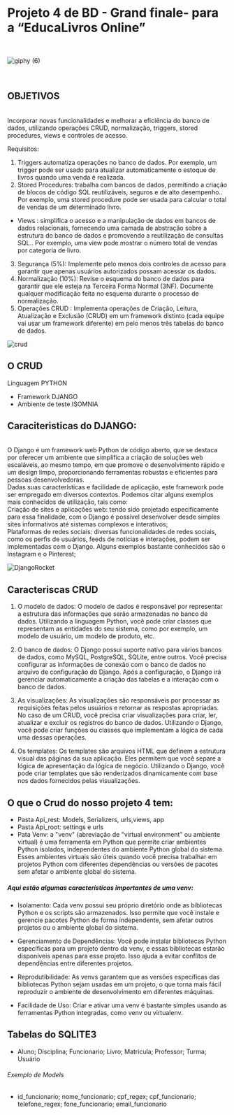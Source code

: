 
# Projeto 4 de BD - Grand finale- para a “EducaLivros Online”
<br>


![giphy (6)](https://github.com/CaroliisRibeiro/Projeto4_BD1_CRUD/assets/127742540/17e72d54-e1b7-4ea7-8155-842619e5e41e)


<br>

## OBJETIVOS
<br>
Incorporar novas funcionalidades e melhorar a eficiência do banco
de dados, utilizando operações CRUD, normalização, triggers, stored procedures, views e
controles de acesso.
<br>

Requisitos:

1. Triggers  automatiza operações no banco de dados. Por exemplo, um trigger pode ser usado para atualizar automaticamente o estoque de livros quando uma venda é realizada.
2. Stored Procedures: trabalha com bancos de dados, permitindo a criação de blocos de código SQL reutilizáveis, seguros e de alto desempenho.. Por exemplo, uma stored procedure
pode ser usada para calcular o total de vendas de um determinado livro.
- Views : simplifica o acesso e a manipulação de dados em bancos de dados relacionais, fornecendo uma camada de abstração sobre a estrutura do banco de dados e promovendo a reutilização de consultas SQL.. Por exemplo, uma view pode mostrar o
número total de vendas por categoria de livro.
3. Segurança (5%): Implemente pelo menos dois controles de acesso para garantir
que apenas usuários autorizados possam acessar os dados.
4. Normalização (10%): Revise o esquema do banco de dados para garantir que ele
esteja na Terceira Forma Normal (3NF). Documente qualquer modificação feita
no esquema durante o processo de normalização.
5. Operações CRUD : Implementa operações de Criação, Leitura, Atualização
e Exclusão (CRUD) em um framework distinto (cada equipe vai usar um
framework diferente) em pelo menos três tabelas do banco de dados.


![crud](https://github.com/CaroliisRibeiro/Projeto4_BD1_CRUD/assets/127742540/61d498e2-fada-44e3-ba17-644724bc87b4)



## O CRUD 

Linguagem PYTHON 
- Framework DJANGO
- Ambiente de teste ISOMNIA


## Caraciteristicas do DJANGO:
<br>
O Django é um framework web Python de código aberto, que se destaca por oferecer um ambiente que simplifica a criação de soluções web escaláveis, ao mesmo tempo, em que promove o desenvolvimento rápido e um design limpo, proporcionando ferramentas robustas e eficientes para pessoas desenvolvedoras.
<br>
Dadas suas características e facilidade de aplicação, este framework pode ser empregado em diversos contextos. Podemos citar alguns exemplos mais conhecidos de utilização, tais como:
<br>
Criação de sites e aplicações web: tendo sido projetado especificamente para essa finalidade, com o Django é possível desenvolver desde simples sites informativos até sistemas complexos e interativos;
<br>
Plataformas de redes sociais: diversas funcionalidades de redes sociais, como os perfis de usuários, feeds de notícias e interações, podem ser implementadas com o Django. Alguns exemplos bastante conhecidos são o Instagram e o Pinterest;
<br>

![DjangoRocket](https://github.com/CaroliisRibeiro/Projeto4_BD1_CRUD/assets/127742540/ad695f07-0160-4c84-ab63-e72febce3a6d)



## Caracteriscas CRUD
1. O modelo de dados: O modelo de dados é responsável por representar a estrutura das informações que serão armazenadas no banco de dados. Utilizando a linguagem Python, você pode criar classes que representam as entidades do seu sistema, como por exemplo, um modelo de usuário, um modelo de produto, etc.

2. O banco de dados:
O Django possui suporte nativo para vários bancos de dados, como MySQL, PostgreSQL, SQLite, entre outros. Você precisa configurar as informações de conexão com o banco de dados no arquivo de configuração do Django. Após a configuração, o Django irá gerenciar automaticamente a criação das tabelas e a interação com o banco de dados.

3.  As visualizações:
As visualizações são responsáveis por processar as requisições feitas pelos usuários e retornar as respostas apropriadas. No caso de um CRUD, você precisa criar visualizações para criar, ler, atualizar e excluir os registros do banco de dados. Utilizando o Django, você pode criar funções ou classes que implementam a lógica de cada uma dessas operações.

4. Os templates:
Os templates são arquivos HTML que definem a estrutura visual das páginas da sua aplicação. Eles permitem que você separe a lógica de apresentação da lógica de negócio. Utilizando o Django, você pode criar templates que são renderizados dinamicamente com base nos dados fornecidos pelas visualizações.


## O que o Crud do nosso projeto 4 tem:
- Pasta Api_rest: Models, Serializers, urls,views, app
- Pasta Api_root: settings e urls
- Pata Venv: a "venv" (abreviação de "virtual environment" ou ambiente virtual) é uma ferramenta em Python que permite criar ambientes Python isolados, independentes do ambiente Python global do sistema. Esses ambientes virtuais são úteis quando você precisa trabalhar em projetos Python com diferentes dependências ou versões de pacotes sem afetar o ambiente global do sistema.
##### Aqui estão algumas características importantes de uma venv:

- Isolamento: Cada venv possui seu próprio diretório onde as bibliotecas Python e os scripts são armazenados. Isso permite que você instale e gerencie pacotes Python de forma independente, sem afetar outros projetos ou o ambiente global do sistema.

- Gerenciamento de Dependências: Você pode instalar bibliotecas Python específicas para um projeto dentro da venv, e essas bibliotecas estarão disponíveis apenas para esse projeto. Isso ajuda a evitar conflitos de dependências entre diferentes projetos.

- Reprodutibilidade: As venvs garantem que as versões específicas das bibliotecas Python sejam usadas em um projeto, o que torna mais fácil reproduzir o ambiente de desenvolvimento em diferentes máquinas.

- Facilidade de Uso: Criar e ativar uma venv é bastante simples usando as ferramentas Python integradas, como venv ou virtualenv.

## Tabelas do SQLITE3
- Aluno; Disciplina; Funcionario; Livro; Matricula; Professor; Turma; Usuário

###### Exemplo de Models
 - id_funcionario; nome_funcionario; cpf_regex; cpf_funcionario; telefone_regex; fone_funcionario; email_funcionario 


